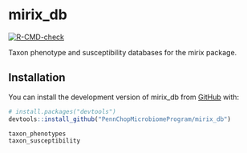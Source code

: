 
# mirix_db

<!-- badges: start -->
  [![R-CMD-check](https://github.com/PennChopMicrobiomeProgram/mirix_db/actions/workflows/R-CMD-check.yaml/badge.svg)](https://github.com/PennChopMicrobiomeProgram/mirix_db/actions/workflows/R-CMD-check.yaml)
  <!-- badges: end -->

Taxon phenotype and susceptibility databases for the mirix package.

## Installation

You can install the development version of mirix_db from [GitHub](https://github.com/) with:

``` r
# install.packages("devtools")
devtools::install_github("PennChopMicrobiomeProgram/mirix_db")

taxon_phenotypes
taxon_susceptibility
```

